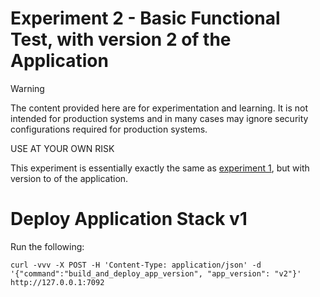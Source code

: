 


# Experiment 2 - Basic Functional Test, with version 2 of the Application

> [!WARNING]
> The content provided here are for experimentation and learning. It is not intended for production systems and in many cases may ignore security configurations required for production systems.
>
> USE AT YOUR OWN RISK

This experiment is essentially exactly the same as [experiment 1](../exp-01/README.md), but with version to of the application.

# Deploy Application Stack v1

Run the following:

```shell
curl -vvv -X POST -H 'Content-Type: application/json' -d '{"command":"build_and_deploy_app_version", "app_version": "v2"}' http://127.0.0.1:7092
```



